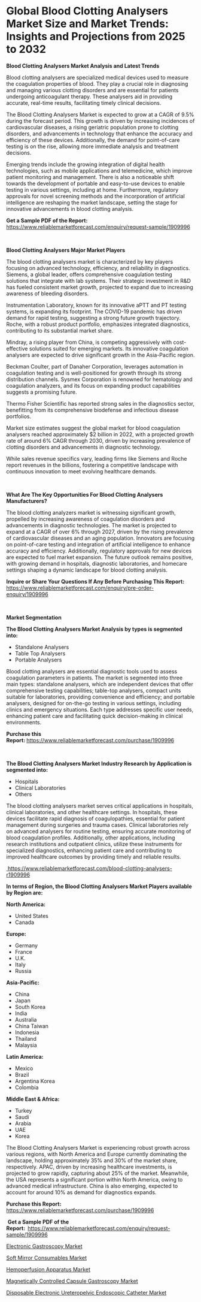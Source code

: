 <p><h1>Global Blood Clotting Analysers Market Size and Market Trends: Insights and Projections from 2025 to 2032</h1></p><p><strong>Blood Clotting Analysers Market Analysis and Latest Trends</strong></p>
<p><p>Blood clotting analysers are specialized medical devices used to measure the coagulation properties of blood. They play a crucial role in diagnosing and managing various clotting disorders and are essential for patients undergoing anticoagulant therapy. These analysers aid in providing accurate, real-time results, facilitating timely clinical decisions.</p><p>The Blood Clotting Analysers Market is expected to grow at a CAGR of 9.5% during the forecast period. This growth is driven by increasing incidences of cardiovascular diseases, a rising geriatric population prone to clotting disorders, and advancements in technology that enhance the accuracy and efficiency of these devices. Additionally, the demand for point-of-care testing is on the rise, allowing more immediate analysis and treatment decisions.</p><p>Emerging trends include the growing integration of digital health technologies, such as mobile applications and telemedicine, which improve patient monitoring and management. There is also a noticeable shift towards the development of portable and easy-to-use devices to enable testing in various settings, including at home. Furthermore, regulatory approvals for novel screening methods and the incorporation of artificial intelligence are reshaping the market landscape, setting the stage for innovative advancements in blood clotting analysis.</p></p>
<p><strong>Get a Sample PDF of the Report:&nbsp;</strong> <a href="https://www.reliablemarketforecast.com/enquiry/request-sample/1909996?utm_campaign=1897&utm_medium=2&utm_source=Github&utm_content=ia&utm_term=05032025&utm_id=blood-clotting-analysers">https://www.reliablemarketforecast.com/enquiry/request-sample/1909996</a></p>
<p>&nbsp;</p>
<p><strong>Blood Clotting Analysers Major Market Players</strong></p>
<p><p>The blood clotting analysers market is characterized by key players focusing on advanced technology, efficiency, and reliability in diagnostics. Siemens, a global leader, offers comprehensive coagulation testing solutions that integrate with lab systems. Their strategic investment in R&D has fueled consistent market growth, projected to expand due to increasing awareness of bleeding disorders.</p><p>Instrumentation Laboratory, known for its innovative aPTT and PT testing systems, is expanding its footprint. The COVID-19 pandemic has driven demand for rapid testing, suggesting a strong future growth trajectory. Roche, with a robust product portfolio, emphasizes integrated diagnostics, contributing to its substantial market share.</p><p>Mindray, a rising player from China, is competing aggressively with cost-effective solutions suited for emerging markets. Its innovative coagulation analysers are expected to drive significant growth in the Asia-Pacific region.</p><p>Beckman Coulter, part of Danaher Corporation, leverages automation in coagulation testing and is well-positioned for growth through its strong distribution channels. Sysmex Corporation is renowned for hematology and coagulation analyzers, and its focus on expanding product capabilities suggests a promising future.</p><p>Thermo Fisher Scientific has reported strong sales in the diagnostics sector, benefitting from its comprehensive biodefense and infectious disease portfolios.</p><p>Market size estimates suggest the global market for blood coagulation analysers reached approximately $2 billion in 2022, with a projected growth rate of around 6% CAGR through 2030, driven by increasing prevalence of clotting disorders and advancements in diagnostic technology.</p><p>While sales revenue specifics vary, leading firms like Siemens and Roche report revenues in the billions, fostering a competitive landscape with continuous innovation to meet evolving healthcare demands.</p></p>
<p>&nbsp;</p>
<p><strong>What Are The Key Opportunities For Blood Clotting Analysers Manufacturers?</strong></p>
<p><p>The blood clotting analyzers market is witnessing significant growth, propelled by increasing awareness of coagulation disorders and advancements in diagnostic technologies. The market is projected to expand at a CAGR of over 6% through 2027, driven by the rising prevalence of cardiovascular diseases and an aging population. Innovators are focusing on point-of-care testing and integration of artificial intelligence to enhance accuracy and efficiency. Additionally, regulatory approvals for new devices are expected to fuel market expansion. The future outlook remains positive, with growing demand in hospitals, diagnostic laboratories, and homecare settings shaping a dynamic landscape for blood clotting analysis.</p></p>
<p><strong>Inquire or Share Your Questions If Any Before Purchasing This Report:</strong> <a href="https://www.reliablemarketforecast.com/enquiry/pre-order-enquiry/1909996?utm_campaign=1897&utm_medium=2&utm_source=Github&utm_content=ia&utm_term=05032025&utm_id=blood-clotting-analysers">https://www.reliablemarketforecast.com/enquiry/pre-order-enquiry/1909996</a></p>
<p>&nbsp;</p>
<p><strong>Market Segmentation</strong></p>
<p><strong>The Blood Clotting Analysers Market Analysis by types is segmented into:</strong></p>
<p><ul><li>Standalone Analysers</li><li>Table Top Analysers</li><li>Portable Analysers</li></ul></p>
<p><p>Blood clotting analysers are essential diagnostic tools used to assess coagulation parameters in patients. The market is segmented into three main types: standalone analysers, which are independent devices that offer comprehensive testing capabilities; table-top analysers, compact units suitable for laboratories, providing convenience and efficiency; and portable analysers, designed for on-the-go testing in various settings, including clinics and emergency situations. Each type addresses specific user needs, enhancing patient care and facilitating quick decision-making in clinical environments.</p></p>
<p><strong>Purchase this Report:&nbsp;</strong><a href="https://www.reliablemarketforecast.com/purchase/1909996?utm_campaign=1897&utm_medium=2&utm_source=Github&utm_content=ia&utm_term=05032025&utm_id=blood-clotting-analysers">https://www.reliablemarketforecast.com/purchase/1909996</a></p>
<p>&nbsp;</p>
<p><strong>The Blood Clotting Analysers Market Industry Research by Application is segmented into:</strong></p>
<p><ul><li>Hospitals</li><li>Clinical Laboratories</li><li>Others</li></ul></p>
<p><p>The blood clotting analysers market serves critical applications in hospitals, clinical laboratories, and other healthcare settings. In hospitals, these devices facilitate rapid diagnosis of coagulopathies, essential for patient management during surgeries and trauma cases. Clinical laboratories rely on advanced analysers for routine testing, ensuring accurate monitoring of blood coagulation profiles. Additionally, other applications, including research institutions and outpatient clinics, utilize these instruments for specialized diagnostics, enhancing patient care and contributing to improved healthcare outcomes by providing timely and reliable results.</p></p>
<p><a href="https://www.reliablemarketforecast.com/blood-clotting-analysers-r1909996?utm_campaign=1897&utm_medium=2&utm_source=Github&utm_content=ia&utm_term=05032025&utm_id=blood-clotting-analysers">&nbsp;https://www.reliablemarketforecast.com/blood-clotting-analysers-r1909996</a></p>
<p><strong>In terms of Region, the Blood Clotting Analysers Market Players available by Region are:</strong></p>
<p>
    <p> <strong> North America: </strong>
        <ul>
            <li>United States</li>
            <li>Canada</li>
        </ul>
        </p> 
    <p> <strong> Europe: </strong>
        <ul>
            <li>Germany</li>
            <li>France</li>
            <li>U.K.</li>
            <li>Italy</li>
            <li>Russia</li>
        </ul>
        </p> 
    <p> <strong> Asia-Pacific: </strong>
        <ul>
            <li>China</li>
            <li>Japan</li>
            <li>South Korea</li>
            <li>India</li>
            <li>Australia</li>
            <li>China Taiwan</li>
            <li>Indonesia</li>
            <li>Thailand</li>
            <li>Malaysia</li>
        </ul>
        </p> 
    <p> <strong> Latin America: </strong>
        <ul>
            <li>Mexico</li>
            <li>Brazil</li>
            <li>Argentina Korea</li>
            <li>Colombia</li>
        </ul>
        </p> 
    <p> <strong> Middle East & Africa: </strong>
        <ul>
            <li>Turkey</li>
            <li>Saudi</li>
            <li>Arabia</li>
            <li>UAE</li>
            <li>Korea</li>
        </ul>
    </p>
    </p>
<p><p>The Blood Clotting Analysers Market is experiencing robust growth across various regions, with North America and Europe currently dominating the landscape, holding approximately 35% and 30% of the market share, respectively. APAC, driven by increasing healthcare investments, is projected to grow rapidly, capturing about 25% of the market. Meanwhile, the USA represents a significant portion within North America, owing to advanced medical infrastructure. China is also emerging, expected to account for around 10% as demand for diagnostics expands.</p></p>
<p><strong>Purchase this Report: </strong><a href="https://www.reliablemarketforecast.com/purchase/1909996?utm_campaign=1897&utm_medium=2&utm_source=Github&utm_content=ia&utm_term=05032025&utm_id=blood-clotting-analysers">https://www.reliablemarketforecast.com/purchase/1909996</a></p>
<p>&nbsp;<strong>Get a Sample PDF of the Report:&nbsp;&nbsp;</strong><a href="https://www.reliablemarketforecast.com/enquiry/request-sample/1909996?utm_campaign=1897&utm_medium=2&utm_source=Github&utm_content=ia&utm_term=05032025&utm_id=blood-clotting-analysers">https://www.reliablemarketforecast.com/enquiry/request-sample/1909996</a></p>
<p><strong></strong></p>
<p><p><a href="https://github.com/rwanjamiul/Market-Research-Report-List-1/blob/main/electronic-gastroscopy-market.md?utm_campaign=1897&utm_medium=2&utm_source=Github&utm_content=ia&utm_term=05032025&utm_id=blood-clotting-analysers">Electronic Gastroscopy Market</a></p><p><a href="https://github.com/resiebustin/Market-Research-Report-List-1/blob/main/soft-mirror-consumables-market.md?utm_campaign=1897&utm_medium=2&utm_source=Github&utm_content=ia&utm_term=05032025&utm_id=blood-clotting-analysers">Soft Mirror Consumables Market</a></p><p><a href="https://github.com/rndwazeri/Market-Research-Report-List-1/blob/main/hemoperfusion-apparatus-market.md?utm_campaign=1897&utm_medium=2&utm_source=Github&utm_content=ia&utm_term=05032025&utm_id=blood-clotting-analysers">Hemoperfusion Apparatus Market</a></p><p><a href="https://github.com/sivyerloucks/Market-Research-Report-List-1/blob/main/magnetically-controlled-capsule-gastroscopy-market.md?utm_campaign=1897&utm_medium=2&utm_source=Github&utm_content=ia&utm_term=05032025&utm_id=blood-clotting-analysers">Magnetically Controlled Capsule Gastroscopy Market</a></p><p><a href="https://github.com/safatabhee/Market-Research-Report-List-1/blob/main/disposable-electronic-ureteropelvic-endoscopic-catheter-market.md?utm_campaign=1897&utm_medium=2&utm_source=Github&utm_content=ia&utm_term=05032025&utm_id=blood-clotting-analysers">Disposable Electronic Ureteropelvic Endoscopic Catheter Market</a></p></p>